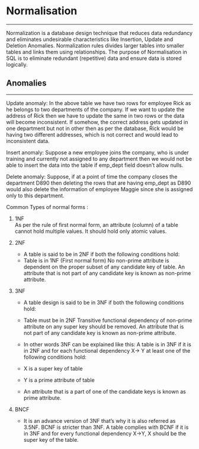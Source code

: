 # Normalisation
---------------------------------------
Normalization is a database design technique that reduces data redundancy and eliminates undesirable characteristics like Insertion, Update and Deletion Anomalies. Normalization rules divides larger tables into smaller tables and links them using relationships. The purpose of Normalisation in SQL is to eliminate redundant (repetitive) data and ensure data is stored logically.

## Anomalies
-------------------------------------
Update anomaly: In the above table we have two rows for employee Rick as he belongs to two departments of the company. If we want to update the address of Rick then we have to update the same in two rows or the data will become inconsistent. If somehow, the correct address gets updated in one department but not in other then as per the database, Rick would be having two different addresses, which is not correct and would lead to inconsistent data.

Insert anomaly: Suppose a new employee joins the company, who is under training and currently not assigned to any department then we would not be able to insert the data into the table if emp_dept field doesn’t allow nulls.

Delete anomaly: Suppose, if at a point of time the company closes the department D890 then deleting the rows that are having emp_dept as D890 would also delete the information of employee Maggie since she is assigned only to this department.

Common Types of normal forms :

1. 1NF  
	As per the rule of first normal form, an attribute (column) of a table cannot hold multiple values. It should hold only atomic values.

2. 2NF
	+ A table is said to be in 2NF if both the following conditions hold:
	+ Table is in 1NF (First normal form)
	  No non-prime attribute is dependent on the proper subset of any candidate key of table.
	  An attribute that is not part of any candidate key is known as non-prime attribute.
3. 3NF
	+ A table design is said to be in 3NF if both the following conditions hold:

	+ Table must be in 2NF
	Transitive functional dependency of non-prime attribute on any super key should be removed.
	An attribute that is not part of any candidate key is known as non-prime attribute.

	+ In other words 3NF can be explained like this: A table is in 3NF if it is in 2NF and for each functional dependency X-> Y at least one of the following conditions hold:

	+ X is a super key of table
	+ Y is a prime attribute of table
	+ An attribute that is a part of one of the candidate keys is known as prime attribute.

4. BNCF
	+ It is an advance version of 3NF that’s why it is also referred as 3.5NF. BCNF is stricter than 3NF. A table complies with BCNF if it is in 3NF and for every functional dependency X->Y, X should be the super key of the table. 


